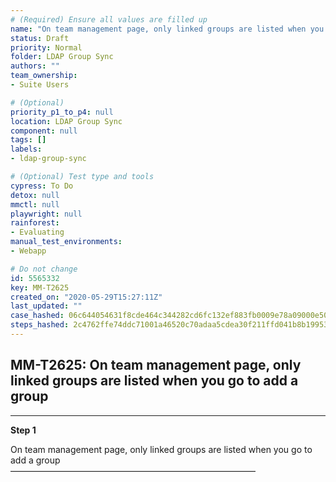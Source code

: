 ```yaml
---
# (Required) Ensure all values are filled up
name: "On team management page, only linked groups are listed when you go to add a group"
status: Draft
priority: Normal
folder: LDAP Group Sync
authors: ""
team_ownership: 
- Suite Users

# (Optional)
priority_p1_to_p4: null
location: LDAP Group Sync
component: null
tags: []
labels: 
- ldap-group-sync

# (Optional) Test type and tools
cypress: To Do
detox: null
mmctl: null
playwright: null
rainforest: 
- Evaluating
manual_test_environments: 
- Webapp

# Do not change
id: 5565332
key: MM-T2625
created_on: "2020-05-29T15:27:11Z"
last_updated: ""
case_hashed: 06c644054631f8cde464c344282cd6fc132ef883fb0009e78a09000e500a49e1c1089545d670b610c4be2f98df36dc17
steps_hashed: 2c4762ffe74ddc71001a46520c70adaa5cdea30f211ffd041b8b19953f957f1b30b5c0a9c6442816d45ba201f2f85dd8
---
```


<!-- (Auto-generated) Based on frontmatter's "key" and "name" -->

## MM-T2625: On team management page, only linked groups are listed when you go to add a group

---

**Step 1**

On team management page, only linked groups are listed when you go to add a group\
————————————————————————————
